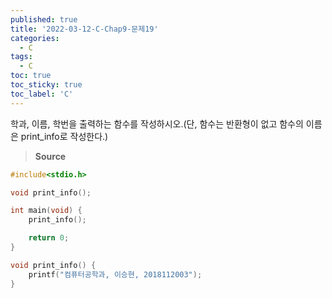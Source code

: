 ```yaml
---
published: true
title: '2022-03-12-C-Chap9-문제19'
categories:
  - C
tags:
  - C
toc: true
toc_sticky: true
toc_label: 'C'
---
```


학과, 이름, 학번을 출력하는 함수를 작성하시오.(단, 함수는 반환형이 없고 함수의 이름은 print_info로 작성한다.)

> **Source**

```C
#include<stdio.h>

void print_info();

int main(void) {
	print_info();

	return 0;
}

void print_info() {
	printf("컴퓨터공학과, 이승현, 2018112003");
}
```
